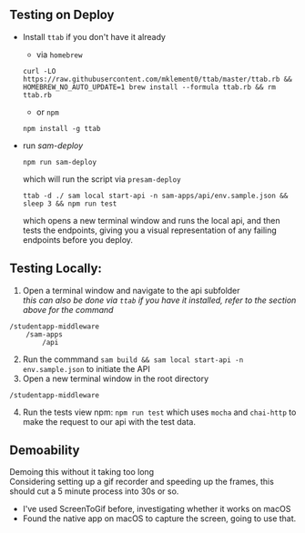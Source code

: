 ## Testing on Deploy
- Install `ttab` if you don't have it already
    - via `homebrew`
    ```
    curl -LO https://raw.githubusercontent.com/mklement0/ttab/master/ttab.rb && HOMEBREW_NO_AUTO_UPDATE=1 brew install --formula ttab.rb && rm ttab.rb
    ```
    - or `npm`
    ```
    npm install -g ttab
    ```

- run *sam-deploy*
    ```
    npm run sam-deploy
    ```
    which will run the script via `presam-deploy`
    ```
    ttab -d ./ sam local start-api -n sam-apps/api/env.sample.json && sleep 3 && npm run test
    ```
    which opens a new terminal window and runs the local api, and then tests the endpoints, giving you a visual representation of any failing endpoints before you deploy.

## Testing Locally:
1) Open a terminal window and navigate to the api subfolder\
*this can also be done via `ttab` if you have it installed, refer to the section above for the command*
```
/studentapp-middleware
    /sam-apps
        /api
```
2) Run the commmand `sam build && sam local start-api -n env.sample.json`
to initiate the API
3) Open a new terminal window in the root directory
```
/studentapp-middleware
```
4) Run the tests view npm: `npm run test` which uses `mocha` and `chai-http` to make the request to our api with the test data.

## Demoability
Demoing this without it taking too long\
Considering setting up a gif recorder and speeding up the frames, this should cut a 5 minute process into 30s or so.
- I've used ScreenToGif before, investigating whether it works on macOS
- Found the native app on macOS to capture the screen, going to use that.